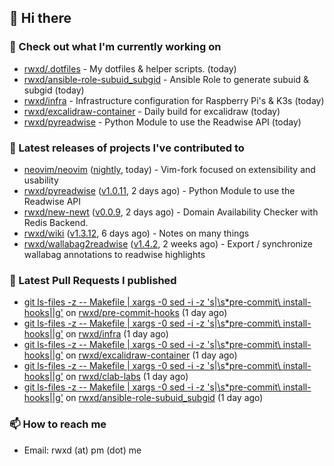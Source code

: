 ## 👋 Hi there

### 👷 Check out what I'm currently working on


- [rwxd/.dotfiles](https://github.com/rwxd/.dotfiles) - My dotfiles &amp; helper scripts. (today)
- [rwxd/ansible-role-subuid_subgid](https://github.com/rwxd/ansible-role-subuid_subgid) - Ansible Role to generate subuid &amp; subgid (today)
- [rwxd/infra](https://github.com/rwxd/infra) - Infrastructure configuration for Raspberry Pi&#39;s &amp; K3s (today)
- [rwxd/excalidraw-container](https://github.com/rwxd/excalidraw-container) - Daily build for excalidraw (today)
- [rwxd/pyreadwise](https://github.com/rwxd/pyreadwise) - Python Module to use the Readwise API (today)

### 🔭 Latest releases of projects I've contributed to


- [neovim/neovim](https://github.com/neovim/neovim) ([nightly](https://github.com/neovim/neovim/releases/tag/nightly), today) - Vim-fork focused on extensibility and usability
- [rwxd/pyreadwise](https://github.com/rwxd/pyreadwise) ([v1.0.11](https://github.com/rwxd/pyreadwise/releases/tag/v1.0.11), 2 days ago) - Python Module to use the Readwise API
- [rwxd/new-newt](https://github.com/rwxd/new-newt) ([v0.0.9](https://github.com/rwxd/new-newt/releases/tag/v0.0.9), 2 days ago) - Domain Availability Checker with Redis Backend.
- [rwxd/wiki](https://github.com/rwxd/wiki) ([v1.3.12](https://github.com/rwxd/wiki/releases/tag/v1.3.12), 6 days ago) - Notes on many things
- [rwxd/wallabag2readwise](https://github.com/rwxd/wallabag2readwise) ([v1.4.2](https://github.com/rwxd/wallabag2readwise/releases/tag/v1.4.2), 2 weeks ago) - Export / synchronize wallabag annotations to readwise highlights

### 🔨 Latest Pull Requests I published


- [git ls-files -z -- Makefile | xargs -0 sed -i -z &#39;s|\s*pre-commit\ install-hooks||g&#39;](https://github.com/rwxd/pre-commit-hooks/pull/15) on [rwxd/pre-commit-hooks](https://github.com/rwxd/pre-commit-hooks) (1 day ago)
- [git ls-files -z -- Makefile | xargs -0 sed -i -z &#39;s|\s*pre-commit\ install-hooks||g&#39;](https://github.com/rwxd/infra/pull/78) on [rwxd/infra](https://github.com/rwxd/infra) (1 day ago)
- [git ls-files -z -- Makefile | xargs -0 sed -i -z &#39;s|\s*pre-commit\ install-hooks||g&#39;](https://github.com/rwxd/excalidraw-container/pull/19) on [rwxd/excalidraw-container](https://github.com/rwxd/excalidraw-container) (1 day ago)
- [git ls-files -z -- Makefile | xargs -0 sed -i -z &#39;s|\s*pre-commit\ install-hooks||g&#39;](https://github.com/rwxd/clab-labs/pull/4) on [rwxd/clab-labs](https://github.com/rwxd/clab-labs) (1 day ago)
- [git ls-files -z -- Makefile | xargs -0 sed -i -z &#39;s|\s*pre-commit\ install-hooks||g&#39;](https://github.com/rwxd/ansible-role-subuid_subgid/pull/52) on [rwxd/ansible-role-subuid_subgid](https://github.com/rwxd/ansible-role-subuid_subgid) (1 day ago)

### 📫 How to reach me

- Email: rwxd (at) pm (dot) me
